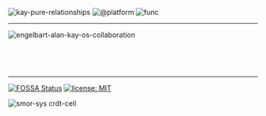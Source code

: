 ![kay-pure-relationships](https://user-images.githubusercontent.com/185555/186360463-cfd81f46-3429-4741-bbb3-b32015a388ac.png)
![@platform](https://user-images.githubusercontent.com/185555/88729229-76ac1280-d187-11ea-81c6-14146ec64848.png)
![func](https://user-images.githubusercontent.com/185555/184804978-0a4b15f0-9cf5-447d-b717-bda480370b51.png)

---

![engelbart-alan-kay-os-collaboration](https://github.com/cellplatform/.github/assets/185555/d3d65cc5-dfe9-4b02-b22d-291d26334e32)


<p>&nbsp;</p>
<p>&nbsp;</p>

---



[![FOSSA Status](https://app.fossa.com/api/projects/custom%2B8499%2Fgithub.com%2Fcellplatform%2Fplatform-0.2.0.svg?type=shield)](https://app.fossa.com/projects/custom%2B8499%2Fgithub.com%2Fcellplatform%2Fplatform-0.2.0?ref=badge_shield)
[![license: MIT](https://img.shields.io/badge/license-MIT-blue.svg)](https://opensource.org/licenses/MIT)

![smor-sys crdt-cell](https://github.com/cellplatform/.github/assets/185555/cc407067-5b1a-4157-b12e-fe978633513e)
